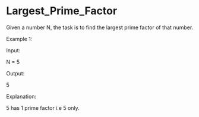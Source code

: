 # Largest_Prime_Factor

Given a number N, the task is to find the largest prime factor of that number.

Example 1:

Input:

N = 5

Output:

5

Explanation:

5 has 1 prime factor i.e 5 only.
